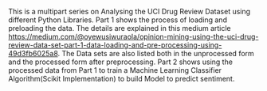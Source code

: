 This is a multipart series on Analysing the UCI Drug Review Dataset using different Python Libraries.
Part 1 shows the process of loading and preloading the data. The details are explained in this medium article https://medium.com/@oyewusiwuraola/opinion-mining-using-the-uci-drug-review-data-set-part-1-data-loading-and-pre-processing-using-49d3fb6025a8.
The Data sets are also listed both in the unprocessed form and the processed form after preprocessing. 
Part 2 shows using the processed data from Part 1 to train a Machine Learning Classifier Algorithm(Scikit Implementation) to build Model to predict sentiment.
